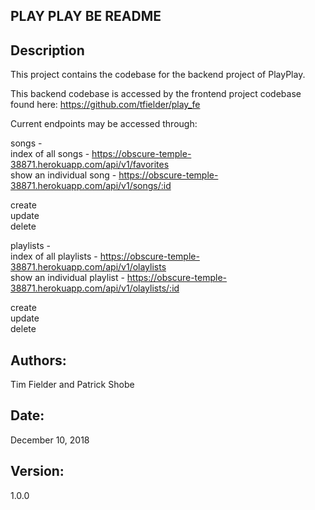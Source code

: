 ## PLAY PLAY BE README

## Description
This project contains the codebase for the backend project of PlayPlay.

This backend codebase is accessed by the frontend project codebase found here: https://github.com/tfielder/play_fe


Current endpoints may be accessed through:

songs - <br />
index of all songs - https://obscure-temple-38871.herokuapp.com/api/v1/favorites <br />
show an individual song - https://obscure-temple-38871.herokuapp.com/api/v1/songs/:id <br />

create <br />
update <br />
delete <br />

playlists - <br />
index of all playlists - https://obscure-temple-38871.herokuapp.com/api/v1/olaylists <br />
show an individual playlist - https://obscure-temple-38871.herokuapp.com/api/v1/olaylists/:id <br />

create <br />
update <br />
delete <br />

## Authors:
Tim Fielder and Patrick Shobe

## Date:
December 10, 2018

## Version:
1.0.0

